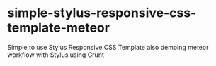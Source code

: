 # simple-stylus-responsive-css-template-meteor
Simple to use Stylus Responsive CSS Template also demoing meteor workflow with Stylus using Grunt
